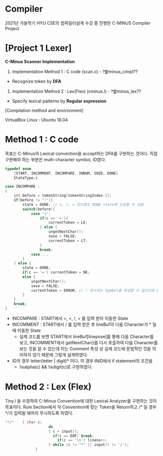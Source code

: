# Compiler
2021년 가을학기 HYU CSE의 컴파일러설계 수강 중 진행한 C-MINUS Compiler Project
# [Project 1 Lexer]


**C-Minus Scanner Implementation**

1. Implementation Method 1 : C code (scan.c) - ?쐁minus_cimpl??
- Recognize token by **DFA**
1. Implementation Method 2 : Lex(Flex) (cminus.l) - ?쐁minus_lex??
- Specify lexical patterns by **Regular expression**

[Compilation method and environment]

VirtualBox Linux : Ubuntu 18.04

# Method 1 : C code


 목표는 C-Minus의 Lexical convention을 accept하는 DFA를 구현하는 것이다. 직접 구현해야 하는 부분은 multi-character symbol, ID였다.

```c
typedef enum
	{START, INCOMMENT, INCOMPARE, INNUM, INID, DONE}
	StateType;i
```

```c
case INCOMPARE :
{
	int before = tokenString[tokenStringIndex-1];
	if(before != "!"){
		state = DONE; // <, >, = 만으로도 DONE state에 도달할 수 있음
		switch(before){
			case '<':
				if(c == '='){
					currentToken = LE;
				} else {
					ungetNextChar();
					save = FALSE;
					currentToken = LT;
				}
				break;
			case ...
		}
	} else {
		state = DONE;
		if(c == '=') currentToken = NE;
		else {
			ungetNextChar();
			save = FALSE;
			currentToken = ERROR; // ! 만으로는 Symbol을 완성할 수 없으므로 Error
		}
	}
	break;
}
```

- INCOMPARE : START에서 >, <, !, = 를 입력 받아 이동한 State
- INCOMMENT : START에서 / 를 입력 받은 후 lineBuf의 다음 Character가 * 일때 이동한 State 
    - 실제 코드를 보면 START에서 lineBuf[linepose]를 통해 다음 Character를 보고, INCOMMENT에서 getNextChar()를 다시 호출하여 다음 Character를 보는 것을 알 수 있는데 이는 Comment 특성 상 실제 코드에 문법적인 것을 의미하지 않기 때문에 그렇게 설계하였다.
- ID의 경우 letter(letter | digit)* 이다. 이 경우 INID에서 if statement의 조건을
    - !isalpha(c) && !isdigit(c)로 구현하였다.




# Method 2 : Lex (Flex)


Tiny.l 을 수정하여 C-Minus Convention에 대한 Lexical Analyzer를 구현하는 것이 목표이다. Rule Section에서 각 Convention에 맞는 Token을 Return하고 /* 일 경우 */가 입력될 때까지 무시하도록 하였다.

```c
"*/"    { char c;
					do
					{ c = input();
					  if(c == EOF) break;
						if(c == '\n') lineno++;
					} while (c != "*" || input() != '/');
			  }
```
